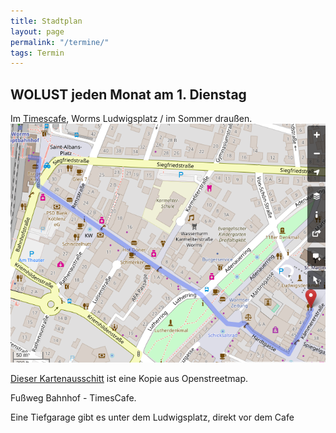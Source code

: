 ```yaml
---
title: Stadtplan
layout: page
permalink: "/termine/"
tags: Termin
---
```


## WOLUST jeden Monat am 1. Dienstag 

Im [Timescafe](http://http://www.timescafe.de/), Worms Ludwigsplatz / im Sommer draußen.
![timescafe](/images/map.png)

[Dieser Kartenausschitt](https://www.openstreetmap.org/search?query=Worms%20Ludwigsplatz#map=19/49.63256/8.36326&layers=N) ist eine Kopie aus Openstreetmap.

Fußweg Bahnhof - TimesCafe.

Eine Tiefgarage gibt es unter dem Ludwigsplatz, direkt vor dem Cafe
